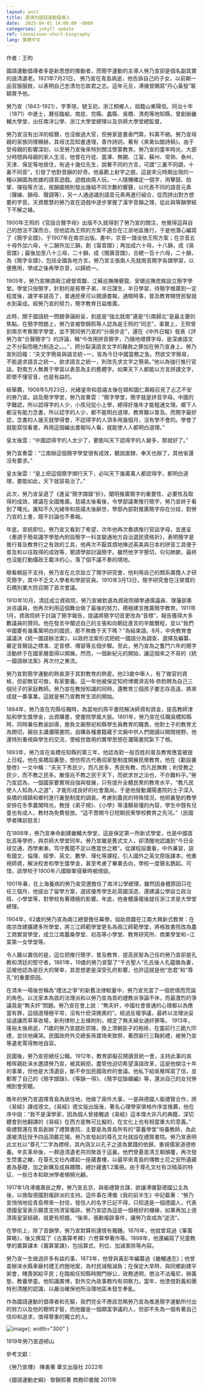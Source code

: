 ```yaml
---
layout: post
title: 遜清的國語運動倡導人         
date:  2025-04-01 14:00:00 -0000
categories: jekyll update
ref: laonaixuan-short-biography
lang: 繁體中文
---
```


作者：王昀

國語運動倡導者多是新思想的推動者，而簡字運動的主導人勞乃宣卻是個名副其實的遜清遺老。1921年7月21日， 勞乃宣在青島病逝，他告訴自己的子女，以前朝一品官服服斂，以表明自己忠清勿忘故君之志。這年元旦，溥儀曾賜寫“丹心黃發”匾額賞予他。

勞乃宣（1843-1921），字季瑄，號玉初，浙江桐鄉人，祖籍山東陽信。同治十年（1871）中進士，曆任臨榆、南皮、完縣、蠡縣、吳橋、清苑等地知縣，曾創辦畿輔大學堂，出任南洋公學、浙江大學堂總理以及京師大學堂總監督。

勞乃宣沒有出洋的經曆，也沒做過大官，但勞家是書香門第，科第不絕。勞乃宣母親的家族同樣顯赫，其母沈蕊知書達理，善作詩詞，著有《來禽仙館詩稿》。由于受母親的影響深刻，以至勞乃宣後來特別關注啓蒙教育。勞乃宣的童年時光，大部分時間與母親的家人生活，他曾在丹徒、震澤、無錫、江甯、蘇州、常熟、泰州、天津、保定等地居住，有過十幾位先生，說著不同的方言，可謂“三裏不同調，十裏不同音”，引發了他對音韻的好奇。他喜歡上射字之戲，這是宋元時期出現的一種以韻圖為依據的語音遊戲。遊戲由兩人玩，一人隨機確定一個字，用擊鼓、拍掌、彈指等方法，按韻圖規則發出幾組不同次數的響聲，以代表不同的語音元素（聲線、韻母、聲調等），另一人通過識別語音元素再進行組合，從而拼出對方想要的字音。天資聰慧的勞乃宣在遊戲中逐步掌握了漢字音韻之理，從此與等韻學結下不解之緣。

1900年王照的《官話合聲字母》出版不久就得到了勞乃宣的關注，他覺得這與自己的想法不謀而合。但他認為王照的方案不適合在江浙地區推行，于是他潛心編寫了《簡字全譜》，于1907年在南京出版。書中，京音一譜全依王照方案；在京音五十母外加六母，十二韻外加三韻，創《甯音譜》；再加成六十母，十八韻，成《吳音譜》；最後加至八十三母，二十韻，成《閩廣音譜》，合總一百十六母，二十韻，為《簡字全譜》，包括全國各地方言。勞乃宣主張南人先就南音簡字各譜學習，以便應用，學成之後再學京音，以歸統一。

1905年，勞乃宣陳請兩江總督周馥、江蘇巡撫陳夔龍、安徽巡撫恩銘設立簡字學堂。學堂只授簡字，針對的是貧寒子弟，半日謀生，半日學習，待簡字推廣到一定程度後，識字率提高了，普通民衆可以閱讀書報，通曉時事，普及教育開啓民智就水到渠成。經勞乃宣的努力，簡字教育日益推廣。

此時，關于國語統一問題爭論紛呈，到底是“強北就南”還是“引南歸北”是最主要的焦點。在簡字問題上，勞乃宣被黎錦熙等人認為是王照的“同志”，事實上，王照曾到南京考察簡字學堂，並不贊同勞乃宣的“分兩步走”，還在《中外日報》發表《評勞乃宣“合聲簡字”》的評論，稱“今改用拼音簡字，乃隨地增撰字母，是深慮語文之不分裂而極力制造之。。。”，把分裂漢語言文字的難赦之罪加在勞乃宣身上。勞乃宣則回複：“夫文字簡易與語言統¬一，皆為今日中國當務之急。然欲文字簡易，不能遽求語言之統一。欲求語言之統一，則改先求文字之簡易。”他以為強行推行官話，對南方人無異于學習以表意為主的舊體字。如果天下人都能以方言拼讀文字，即使不懂官音，也是有益的。

經舉薦，1908年5月23日，光緒皇帝和慈禧太後在頤和園仁壽殿召見了忐忑不安的勞乃宣。談及簡字學堂，勞乃宣奏雲：“簡字學堂，簡字就是拼音字母。中國的字難認，所以認得字的人少，小孩兒從小上學，總得好幾年才能粗通文理。鄉下人都沒有能力念書，所以認字的人少，都不能明白道理，教育難以普及。而簡字最好認，念書的人幾天就學得會，不認得字的人頂多用幾個月，沒有學不會的。學會了就能寫信看書，再用這個編出書報叫人看，就能使人人都明白道理。”

皇太後雲：“中國認得字的人太少了，要能叫天下認得字的人變多，那就好了。”

勞乃宣奏雲：“江南辦這個簡字學堂很有成效，聽說直隸、奉天也辦了，其他省還沒有要求。”

皇太後雲：“皇上把這個簡字頒行天下，必叫天下幾萬萬人都認得字，都明白道理，要能如此，天下就容易治了。”

此次，勞乃宣呈遞了《進呈“簡字譜錄”折》，闡明推廣簡字的重要性、必要性及取得的成效，建議在全國推廣。慈禧太後看後，令學部議奏推行簡字，勞乃宣終于看到了曙光。誰知不久光緒帝和慈禧太後辭世，學部內部對推廣簡字存在分歧，對勞乃宣的上書，既不討論也不奏報。

年底，宣統即位，勞乃宣又看到了希望，次年他再次奏請推行官話字母，並進呈《奏請于簡易識字學塾內附設簡字一科並變通地方自治選民資格折》，表明簡字是推行普及教育行之有效的工具，他再次不厭其煩地陳述英美與日本的拼音工具便于普及和以往取得的成效等，懇請學部討論簡字。雖然他字字懇切，句句肺腑，最終也沒能打動攝政王載沣的心，落了個不議不奏的境地。

眼看朝庭不支持，勞乃宣在北京設立了簡字研究會，他利用自己的關系廣攬人才研究簡字，其中不乏文人學者和學部官員。1910年3月13日，簡字研究會在汪榮寶的石橋別業大院召開了首次會議。

1910年10月，清廷成立資政院，勞乃宣被欽選為資政院碩學通儒議員、理藩部奏派咨議員，他再次利用這個舞台做了最後的努力，積極建言推廣簡字教育。1911年1月，資政院終于討論了簡字報告，提議將簡字切音更改為“音標”，報告獲得大多數議員的贊同。他在發言中闡述自己的主張和向朝廷進言的辛酸曆程，並以“我們中國要有幾萬萬明白的國民，那不無敵于天下嗎？”為結束語。8月，中央教育會議議決《統一國語辦法案》，以政府法案形式把統一國語分為調查、選擇及編纂、審定音聲話之標准、定音標、傳習等五個步驟。至此，勞乃宣為之奮鬥六年的簡字活動終于在國家層面得以開展。然而，一個新紀元的開始，讓這個來之不易的《統一國語辦法案》再次付之東流。

勞乃宣對簡字運動的熱衷源于其對教育的熱愛。他23歲中舉人，有了做官的資格，但卻無官可做，有家要養。這一年他被保定知府博爾濟吉特·恭鈞聘為自己三個兒子的家庭教師。勞乃宣在教授知識的同時，還教育三個孩子要志存高遠，將來成就一番事業。這就是勞乃宣教育生涯的開始。

1884年，勞乃宣在完縣任職時，為當地的燕平書院解決師資和資金，提高教師津貼和學生獎學金，出資購書，使書院學風大振。1891年，勞乃宣在任職吳橋知縣時，同時兼任教谕訓導，擔負文廟祭祀和縣學生員教育的職責。他對士子的教育尤為關切，親自主講瀾陽書院，自購各種書籍藏于文廟中供人們閱讀以開闊視野。他還特別重視與學生的交流，使經世致用的實學思想在瀾陽書院紮下了根。

1893年，勞乃宣在吳橋任知縣的第三年，他認為對一般百姓的普及教育應當被提上日程。他在吳橋設裏塾，想仿照古代巷闾家塾制度開展民衆教育。他在《勸設裏塾啓》一文中稱：“夫天下秀民少，而凡民多，秀民有教，而凡民無教；則受教之民少，而不教之民多。散億兆不教之民于天下，而欲求世之治也，不亦難料乎。”勞乃宣認為，一個國家要實現自強與發展，只有提升全體民衆的教育水平，“教凡民使人人知為人之道”，才能形成良好的社會風尚。于是他發動瀾陽書院的士子深入吳橋的城鎮和鄉村進行裏塾制度的調查。考慮到農民的特殊情況，他把裏塾的教學安排在冬季農閑時光，教授《弟子規》、《小學》等淺顯易懂的內容，學生中既有兒童也有成人，教材為免費發放。“這不啻開今日短期民衆學校教育之先河。”（民國學者陳訓慈言）

在1898年，勞乃宣奉命創建畿輔大學堂，這是保定第一所新式學堂，也是中國首批高等學府，與京師大學堂同年。勞乃宣雖是舊式文人，卻清醒地認識到“今日全球交通，西學東漸，笃守舊聞不足以應當世之務”。從課程設置看，中外兼習，設有國文、倫理、經學、英文、數學、理化等課程，引入國外之英文原版課本。他重視師資，解決校舍和學生獎學金，甚至考慮了畢業去向，學校一度聲名鵲起。可惜，該學校于1900年八國聯軍侵華時被燒毀。

1901年春，在上海養病的勞乃宣受邀擔任了南洋公學總理，雖然因身體原因只在任三個月，他提出了留學方案，選拔優秀學生赴英國深造，還建議公學設立政治班、小學堂等，對學校有著積極的影響。年底，他身體康複後就任浙江求是大學堂總理。

1904年，62歲的勞乃宣為兩江總督擔任幕僚，協助周馥在江南大興新式教育：在南京改建擴建多所學堂，將三江師範學堂更名為兩江師範學堂，將格致書院改為農工商實習學堂，成立江南蠶桑學堂、初高等小學堂、教育研究所、商業學堂和¬江甯第一女學堂等。 
      
令人難以置信的是，這位把推行簡字、普及教育、提高民智為己任的勞乃宣卻是孔教和清廷的堅守者。1861年，19歲的勞乃宣娶了“千古聖人”孔氏後人孔蘊徽為妻，這被他認為是巨大的榮幸，其思想更是深受孔府影響，也許這就是他“忠君”和“尊孔”的重要原因。

在清末一場後世稱為“禮法之爭”的新舊法律較量中，勞乃宣充當了一個悲情而荒誕的角色。以沈家本為首的法理派和以勞乃宣為首的禮教派爭論不休，而最激烈的爭議竟是“無夫奸”問題。勞乃宣在會上說：“無夫奸，中國社會普通的心理都以為應當有罪，這個道理極平常，沒有什麽深微奧的”。經過反複爭議，最終以法理派妥協退讓而草草收場，新刑律附上五條附則，規定了無夫婦女通奸罪等。
1913年，隆裕太後病逝，71歲的勞乃宣趕赴崇陵，換上清朝臣子的袍褂，在靈前行三跪九叩禮，並伏地痛哭。民國政府外交總長孫寶琦來致祭，著西裝行三鞠躬禮，被勞乃宣等遺老罵得無地自容。

民國後，勞乃宣拒絕任公職。1912年，教育部擬召開讀音統一會，主持此事的吳稚晖親赴涞水邀請勞乃宣，被其婉拒。盡管他迫切希望漢語改革，這是他傾注十年的事業，但他是大清遺臣，斷不參加民國政府的會議。他私下給吳稚晖寫了信，並郵寄了自己的《簡字譜錄》、《等韻一得》、《簡字從錄續編》等，還派自己的女兒勞缃到會旁聽。

晚年的勞乃宣選擇青島為居住地，他做了兩件大事，一是與德國人衛禮賢合作，將《易經》譯成德文。《易經》德文版出版後，著名心理學家榮格作序並推薦，他在序中說：“我不是漢學家，因為個人曾接觸過《易經》這本偉大非凡的典籍，深切體會到他翻譯的《易經》在西方是無可比擬的，在文化上也有相當重大的意義。” 衛禮賢還在青島創辦了禮賢書院，主要是為青島所有的“蒙養學堂”培養教師，為此還被清廷授予四品頂戴花翎。勞乃宣發起的尊孔文社就設在禮賢書院。勞乃宣表明此文社以“尊孔”二字為標榜，其內涵又以孔子之道為實踐的依歸，重視儒家道德修養。辛亥革命後，一群遜清遺老共同聚首于這裏。他們曾憂患清王朝顛覆，再次發生焚書之轍，在尊孔文社內建起一座藏書樓，以最早來青島的傳教士花之安所遺藏書為基礎，加之新購及成員饋贈，總計藏書1.2萬冊。由于尊孔文社有泛精英的特征，一些日本和歐洲學者頻頻光顧。

1917年1月溥儀壽辰之際，勞乃宣去京，與衛禮賢合謀，欲讓溥儀娶德國公主為後，以換取德國對複辟派的支持。這件事在溥儀《我的前半生》中記載著：“勞乃宣悄悄地從青島帶來一封信，發信人的名字已記不得，只知道是一個德國人，代表德國皇室表示願意支持清室複辟。勞乃宣認為這是一個極好的機緣，如果再加上德清兩皇室結親，就更有把握。“後來，張勳複辟事件，讓勞乃宣成為”逆流“。

在學術上，除了音韻學，勞乃宣對算術還情有獨鍾。1876年，他就曾寫過《筆籌算略》，後又撰寫了《古籌算考釋》六卷算學著作等。1898年，他還編寫了兒童教學的籌算課本《籌算蒙課》，包括算式、列位、加減乘除等內容。

勞乃宣一生做過許多有益的事，1873年，他曾與黃彭年編纂過《畿輔通志》；他曾查辦涞水縣車廠村禮王府圈地案，為村民減租減負；在保定大旱時，與同鄉創建平粥會，賤賣粥給平民；在臨榆任知縣時開門辦公，政務透明，懲治不法庵尼，辦義塾，教養學童。他知識廣博，對外交內政事務均有洞察力。當年，他憑借對義和團特別清醒的認識，以嚴治確保他所治理地區未發生拳亂。

作為國語運動的倡導者和先驅，我們完全不應該忽略勞乃宣為推進簡字運動所付出的努力以及他的聰明才智，而他雖是一個頗富爭議的人，但卻不失為一個有著自己信仰和追求，值得尊重的獨立的人。

![image](/assets/imgs/laonaixuan_1919_at_laoshan.jpg "1919年勞乃宣遊崂山"){: width="300" }

1919年勞乃宣遊崂山

參考文獻：

《勞乃宣傳》 陳勇著  華文出版社 2022年

《國語運動史綱》 黎錦熙著  商務印書館 2011年

